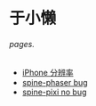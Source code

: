 # 于小懒


###### pages.
* [iPhone 分辨率](iphone-resolutions.html)
* [spine-phaser bug](spine-phaser-mesh.html)
* [spine-pixi no bug](spine-pixi-mesh.html)
